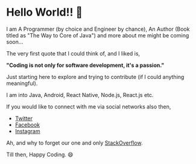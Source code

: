 # Hello World!! 👋

I am A Programmer (by choice and Engineer by chance), An Author (Book titled as "The Way to Core of Java") and more about me might be coming soon...

The very first quote that I could think of, and I liked is,

**"Coding is not only for software development, it's a passion."**

Just starting here to explore and trying to contribute (if I could anything meaningful).

I am into Java, Android, React Native, Node.js, React.js etc.

If you would like to connect with me via social networks also then,

* [Twitter][1]
* [Facebook][2]
* [Instagram][3]

Ah, and why to forget our one and only [StackOverflow][4].

[1]:https://twitter.com/gprathour
[2]:https://www.facebook.com/gprathour/
[3]:https://www.instagram.com/gprathour/
[4]:https://stackoverflow.com/users/1055241/gprathour?tab=profile

Till then, Happy Coding. 😄

<!--
**gprathour/gprathour** is a ✨ _special_ ✨ repository because its `README.md` (this file) appears on your GitHub profile.

Here are some ideas to get you started:

- 🔭 I’m currently working on ...
- 🌱 I’m currently learning ...
- 👯 I’m looking to collaborate on ...
- 🤔 I’m looking for help with ...
- 💬 Ask me about ...
- 📫 How to reach me: ...
- 😄 Pronouns: ...
- ⚡ Fun fact: ...
-->
